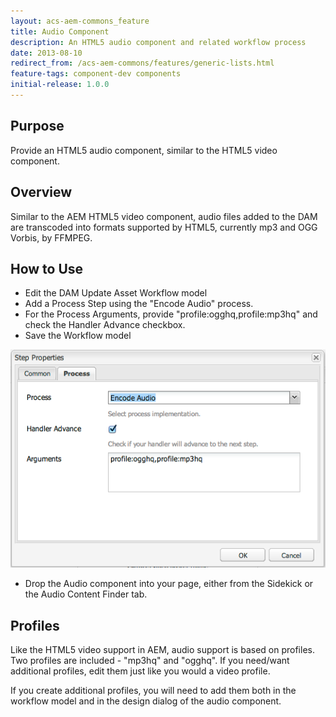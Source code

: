 ```yaml
---
layout: acs-aem-commons_feature
title: Audio Component
description: An HTML5 audio component and related workflow process
date: 2013-08-10
redirect_from: /acs-aem-commons/features/generic-lists.html
feature-tags: component-dev components
initial-release: 1.0.0
---
```


## Purpose

Provide an HTML5 audio component, similar to the HTML5 video component.

## Overview

Similar to the AEM HTML5 video component, audio files added to the DAM are transcoded into formats supported by HTML5, currently mp3 and OGG Vorbis, by FFMPEG.

## How to Use

* Edit the DAM Update Asset Workflow model
* Add a Process Step using the "Encode Audio" process.
* For the Process Arguments, provide "profile:ogghq,profile:mp3hq" and check the Handler Advance checkbox.
* Save the Workflow model

![Audio Component - Workflow Dialog](images/workflow-dialog.png)

* Drop the Audio component into your page, either from the Sidekick or the Audio Content Finder tab.

## Profiles

Like the HTML5 video support in AEM, audio support is based on profiles. Two profiles are included - "mp3hq" and "ogghq". If you need/want additional profiles, edit them just like you would a video profile.

If you create additional profiles, you will need to add them both in the workflow model and in the design dialog of the audio component.
